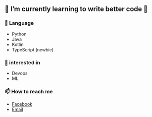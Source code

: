## 🌱 I’m currently learning to write better code 🤔<br/>

### 🌌 Language
- Python
- Java
- Kotlin
- TypeScript (newbie)

### 🚀 interested in
- Devops
- ML

### 📫 How to reach me
- [Facebook](https://www.facebook.com/profile.php?id=100013853323193)
- [Email](migsking@naver.com)
